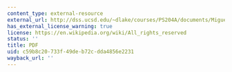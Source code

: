 ```yaml
---
content_type: external-resource
external_url: http://dss.ucsd.edu/~dlake/courses/PS204A/documents/MiguelandKremer.pdf
has_external_license_warning: true
license: https://en.wikipedia.org/wiki/All_rights_reserved
status: ''
title: PDF
uid: c59b8c20-733f-49de-b72c-dda4856e2231
wayback_url: ''
---
```

